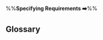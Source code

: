 <link rel="stylesheet" href="{{baseUrl}}/css/textbook.css">

<div class="website-content">

%%**Specifying Requirements :arrow_right:**%%

## Glossary

<div id="main">

<include src="what/embed.md" />

</div>

</div>
